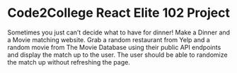 # Code2College React Elite 102 Project
 Sometimes you just can’t decide what to have for dinner! Make a Dinner and a Movie matching website. Grab a random restaurant from Yelp and a random movie from The Movie Database using their public API endpoints and display the match up to the user. The user should be able to randomize the match up without refreshing the page.
